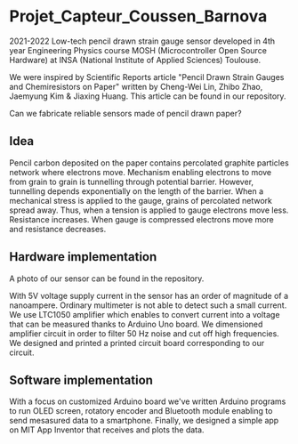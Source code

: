 # Projet_Capteur_Coussen_Barnova
 2021-2022
 Low-tech pencil drawn strain gauge sensor developed in 4th year Engineering Physics course MOSH (Microcontroller Open Source Hardware) at INSA (National Institute of Applied Sciences) Toulouse.

We were inspired by Scientific Reports article "Pencil Drawn Strain Gauges and Chemiresistors on Paper" written by Cheng-Wei Lin, Zhibo Zhao, Jaemyung Kim & Jiaxing Huang. This article can be found in our repository.

Can we fabricate reliable sensors made of pencil drawn paper?

## Idea
Pencil carbon deposited on the paper contains percolated graphite particles network where electrons move. Mechanism enabling electrons to move from grain to grain is tunnelling through potential barrier. However, tunnelling depends exponentially on the length of the barrier. When a mechanical stress is applied to the gauge, grains of percolated network spread away. Thus, when a tension is applied to gauge electrons move less. Resistance increases. When gauge is compressed electrons move more and resistance decreases.

## Hardware implementation
A photo of our sensor can be found in the repository.

With 5V voltage supply current in the sensor has an order of magnitude of a nanoampere. Ordinary multimeter is not able to detect such a small current. We use LTC1050 amplifier which enables to convert current into a voltage that can be measured thanks to Arduino Uno board.
We dimensioned amplifier circuit in order to filter 50 Hz noise and cut off high frequencies.
We designed and printed a printed circuit board corresponding to our circuit. 

## Software implementation
With a focus on customized Arduino board we've written Arduino programs to run OLED screen, rotatory encoder and Bluetooth module enabling to send mesasured data to a smartphone. Finally, we designed a simple app on MIT App Inventor that receives and plots the data.

